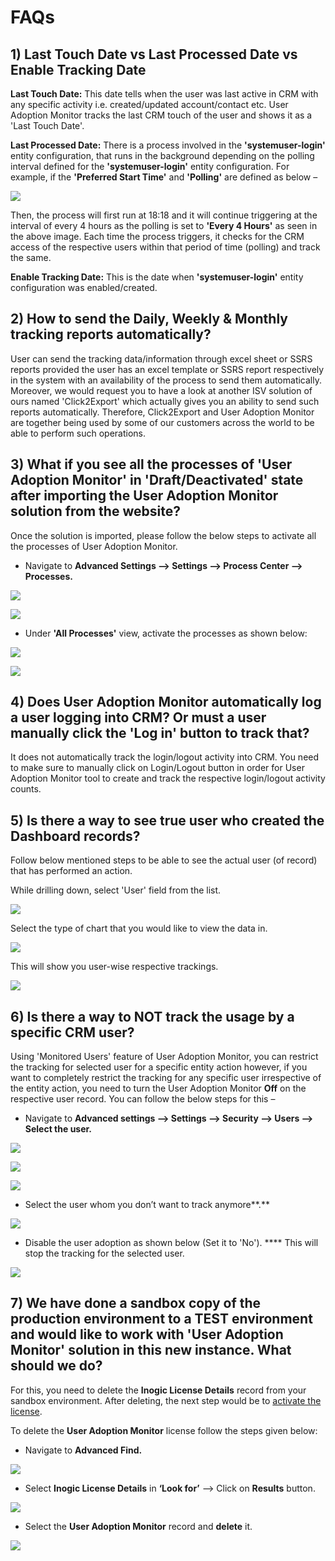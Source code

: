 # FAQs

## 1) Last Touch Date vs Last Processed Date vs Enable Tracking Date

**Last Touch Date:** This date tells when the user was last active in CRM with any specific activity i.e. created/updated account/contact etc. User Adoption Monitor tracks the last CRM touch of the user and shows it as a 'Last Touch Date'.

**Last Processed Date:** There is a process involved in the **'systemuser-login'** entity configuration, that runs in the background depending on the polling interval defined for the **'systemuser-login'** entity configuration. For example, if the **'Preferred Start Time'** and **'Polling'** are defined as below –

![](<../.gitbook/assets/FAQ\_2 (2).png>)

Then, the process will first run at 18:18 and it will continue triggering at the interval of every 4 hours as the polling is set to **'Every 4 Hours'** as seen in the above image. Each time the process triggers, it checks for the CRM access of the respective users within that period of time (polling) and track the same.

**Enable Tracking Date:** This is the date when **'systemuser-login'** entity configuration was enabled/created.

## 2) How to send the Daily, Weekly & Monthly tracking reports automatically?

User can send the tracking data/information through excel sheet or SSRS reports provided the user has an excel template or SSRS report respectively in the system with an availability of the process to send them automatically. Moreover, we would request you to have a look at another ISV solution of ours named 'Click2Export' which actually gives you an ability to send such reports automatically. Therefore, Click2Export and User Adoption Monitor are together being used by some of our customers across the world to be able to perform such operations.

## 3) What if you see all the processes of 'User Adoption Monitor' in 'Draft/Deactivated' state after importing the User Adoption Monitor solution from the website?

Once the solution is imported, please follow the below steps to activate all the processes of User Adoption Monitor.

* Navigate to **Advanced Settings --> Settings --> Process Center --> Processes.**

![](../.gitbook/assets/FAQ\_3.1.png)

![](../.gitbook/assets/FAQ\_3.2.png)

* Under **'All Processes'** view, activate the processes as shown below:

![](../.gitbook/assets/FAQ\_3.3.png)

![](../.gitbook/assets/FAQ\_3.4.png)

## 4) Does User Adoption Monitor automatically log a user logging into CRM? Or must a user manually click the 'Log in' button to track that?

It does not automatically track the login/logout activity into CRM. You need to make sure to manually click on Login/Logout button in order for User Adoption Monitor tool to create and track the respective login/logout activity counts.&#x20;

## 5) Is there a way to see true user who created the Dashboard records?&#x20;

Follow below mentioned steps to be able to see the actual user (of record) that has performed an action.

While drilling down, select 'User' field from the list.

![](../.gitbook/assets/FAQ\_5.1.jpg)

Select the type of chart that you would like to view the data in.

![](../.gitbook/assets/FAQ\_5.2.jpg)

This will show you user-wise respective trackings.

![](../.gitbook/assets/FAQ\_5.3.jpg)

## 6) Is there a way to NOT track the usage by a specific CRM user?

Using 'Monitored Users' feature of User Adoption Monitor, you can restrict the tracking for selected user for a specific entity action however, if you want to completely restrict the tracking for any specific user irrespective of the entity action, you need to turn the User Adoption Monitor **Off** on the respective user record. You can follow the below steps for this –

* Navigate to **Advanced settings --> Settings --> Security --> Users --> Select the user.**

![](../.gitbook/assets/FAQ\_6.1.jpg)

![](../.gitbook/assets/FAQ\_6.2.jpg)

![](../.gitbook/assets/FAQ\_6.3.jpg)

* Select the user whom you don’t want to track anymore**.**

![](../.gitbook/assets/FAQ\_6.4.jpg)

* Disable the user adoption as shown below (Set it to 'No'). **** This will stop the tracking for the selected user.

![](../.gitbook/assets/FAQ\_6.5.jpg)

## 7) We have done a sandbox copy of the production environment to a TEST environment and would like to work with 'User Adoption Monitor' solution in this new instance. What should we do?

For this, you need to delete the **Inogic License Details** record from your sandbox environment. After deleting, the next step would be to [activate the license](https://docs.inogic.com/user-adoption-monitor/getting-started/license-activation).

To delete the **User Adoption Monitor** license follow the steps given below:

* Navigate to **Advanced Find.**

![](<../.gitbook/assets/FAQ\_1 (2).png>)

* Select **Inogic License Details** in **‘Look for’** --> Click on **Results** button.

![](../.gitbook/assets/FAQ\_2.png)

* Select the **User Adoption Monitor** record and **delete** it.

![](<../.gitbook/assets/FAQ 7\_1.png>)

